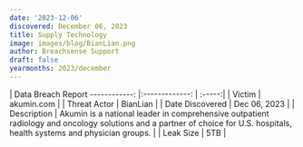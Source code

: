 ```yaml
---
date: '2023-12-06'
discovered: December 06, 2023
title: Supply Technology
image: images/blog/BianLian.png
author: Breachsense Support
draft: false
yearmonths: 2023/december
---
```



| Data Breach Report
------------:     |:-------------:    | :-----:|
| Victim      | akumin.com      | 
| Threat Actor      | BianLian      | 
| Date Discovered      | Dec 06, 2023      | 
| Description      | Akumin is a national leader in comprehensive outpatient radiology and oncology solutions and a partner of choice for U.S. hospitals, health systems and physician groups.      | 
| Leak Size      | 5TB      | 

